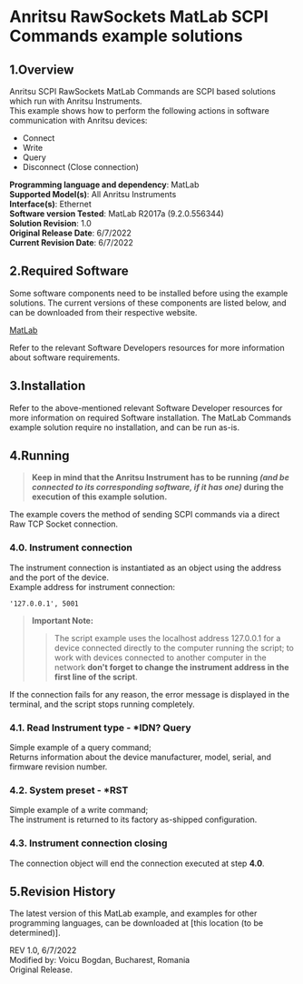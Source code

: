 # Anritsu RawSockets MatLab SCPI Commands example solutions

## 1.Overview
Anritsu SCPI RawSockets MatLab Commands are SCPI based solutions which run with Anritsu Instruments.  
This example shows how to perform the following actions in software communication with Anritsu devices:
* Connect
* Write
* Query
* Disconnect (Close connection)

**Programming language and dependency**: MatLab  
**Supported Model(s)**: All Anritsu Instruments  
**Interface(s)**: Ethernet  
**Software version Tested**: MatLab R2017a (9.2.0.556344)  
**Solution Revision**: 1.0  
**Original Release Date**: 6/7/2022  
**Current Revision Date**: 6/7/2022


## 2.Required Software
Some software components need to be installed before using the example solutions. The current versions of these components are listed below, and can be downloaded from their respective website.

[MatLab](https://www.mathworks.com/products/matlab.html)

Refer to the relevant Software Developers resources for more information about software requirements.

## 3.Installation
Refer to the above-mentioned relevant Software Developer resources for more information on required Software installation.
The MatLab Commands example solution require no installation, and can be run as-is.

## 4.Running

>  **Keep in mind that the Anritsu Instrument has to be running *(and be connected to its corresponding software, if it has one)* during the execution of this example solution.**

The example covers the method of sending SCPI commands via a direct Raw TCP Socket connection.

### 4.0. Instrument connection

The instrument connection is instantiated as an object using the address and the port of the device.  
Example address for instrument connection:

    '127.0.0.1', 5001

> **Important Note:**
>> The script example uses the localhost address 127.0.0.1 for a device connected directly to the computer running the script; to work with devices connected to another computer in the network **don't forget to change the instrument address in the first line of the script**.

If the connection fails for any reason, the error message is displayed in the terminal, and the script stops running completely.

### 4.1. Read Instrument type - *IDN? Query
Simple example of a query command;  
Returns information about the device manufacturer, model, serial, and firmware revision number.

### 4.2. System preset - *RST
Simple example of a write command;  
The instrument is returned to its factory as-shipped configuration.

### 4.3. Instrument connection closing
The connection object will end the connection executed at step **4.0**.

## 5.Revision History
The latest version of this MatLab example, and examples for other programming languages, can be downloaded at [this location (to be determined)].

REV 1.0, 6/7/2022  
Modified by: Voicu Bogdan, Bucharest, Romania  
Original Release.
